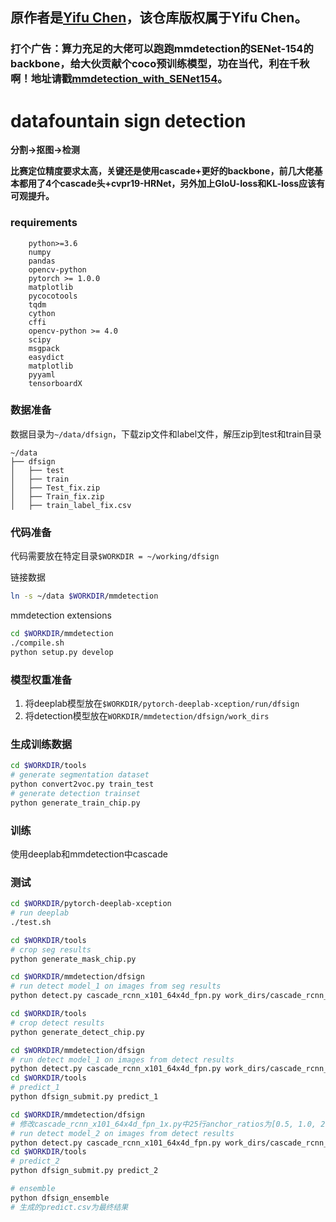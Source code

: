 ## 原作者是[Yifu Chen](https://github.com/ixhorse/)，该仓库版权属于Yifu Chen。

### 打个广告：算力充足的大佬可以跑跑mmdetection的SENet-154的backbone，给大伙贡献个coco预训练模型，功在当代，利在千秋啊！地址请戳[mmdetection_with_SENet154](https://github.com/qixuxiang/mmdetection_with_SENet154)。

# datafountain sign detection

**分割->抠图->检测**

**比赛定位精度要求太高，关键还是使用cascade+更好的backbone，前几大佬基本都用了4个cascade头+cvpr19-HRNet，另外加上GIoU-loss和KL-loss应该有可观提升。** 

### requirements
```
    python>=3.6
    numpy
    pandas
    opencv-python
    pytorch >= 1.0.0
    matplotlib
    pycocotools
    tqdm
    cython
    cffi
    opencv-python >= 4.0
    scipy
    msgpack
    easydict
    matplotlib
    pyyaml
    tensorboardX
```

### 数据准备
数据目录为`~/data/dfsign`，下载zip文件和label文件，解压zip到test和train目录
```
~/data
├── dfsign
│   ├── test
│   ├── train
│   ├── Test_fix.zip
│   ├── Train_fix.zip
│   ├── train_label_fix.csv
```

### 代码准备
代码需要放在特定目录`$WORKDIR = ~/working/dfsign`

链接数据
``` bash
ln -s ~/data $WORKDIR/mmdetection
```

mmdetection extensions
``` bash
cd $WORKDIR/mmdetection
./compile.sh
python setup.py develop
```

### 模型权重准备
1. 将deeplab模型放在`$WORKDIR/pytorch-deeplab-xception/run/dfsign`
2. 将detection模型放在`WORKDIR/mmdetection/dfsign/work_dirs`

### 生成训练数据
``` bash
cd $WORKDIR/tools
# generate segmentation dataset
python convert2voc.py train_test
# generate detection trainset
python generate_train_chip.py
```

### 训练

使用deeplab和mmdetection中cascade

### 测试
``` bash
cd $WORKDIR/pytorch-deeplab-xception
# run deeplab
./test.sh

cd $WORKDIR/tools
# crop seg results
python generate_mask_chip.py

cd $WORKDIR/mmdetection/dfsign
# run detect model_1 on images from seg results
python detect.py cascade_rcnn_x101_64x4d_fpn.py work_dirs/cascade_rcnn_x101_64x4d_fpn_1x/9954.pth --chip

cd $WORKDIR/tools
# crop detect results
python generate_detect_chip.py

cd $WORKDIR/mmdetection/dfsign
# run detect model_1 on images from detect results
python detect.py cascade_rcnn_x101_64x4d_fpn.py work_dirs/cascade_rcnn_x101_64x4d_fpn_1x/9954.pth
cd $WORKDIR/tools
# predict_1
python dfsign_submit.py predict_1

cd $WORKDIR/mmdetection/dfsign
# 修改cascade_rcnn_x101_64x4d_fpn_1x.py中25行anchor_ratios为[0.5, 1.0, 2.0]
# run detect model_2 on images from detect results
python detect.py cascade_rcnn_x101_64x4d_fpn.py work_dirs/cascade_rcnn_x101_64x4d_fpn_1x/9946.pth
cd $WORKDIR/tools
# predict_2
python dfsign_submit.py predict_2

# ensemble
python dfsign_ensemble
# 生成的predict.csv为最终结果
```
